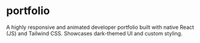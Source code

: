 # portfolio
A highly responsive and animated developer portfolio built with native React (JS) and Tailwind CSS. Showcases dark-themed UI and custom styling.
